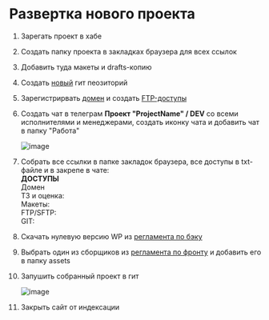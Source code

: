 # Развертка нового проекта

1. Зарегать проект в хабе
2. Создать папку проекта в закладках браузера для всех ссылок
3. Добавить туда макеты и drafts-копию
4. Создать [новый](https://github.com/new) гит пеозиторий
5. Зарегистрирвать [домен](https://cp.beget.com/domains) и создать [FTP-доступы](https://cp.beget.com/ftp)
6. Создать чат в телеграм **Проект "ProjectName" / DEV** со всеми исполнителями и менеджерами, создать иконку чата и добавить чат в папку "Работа"
  
    ![image](https://user-images.githubusercontent.com/22715126/140881250-318ef022-872f-4e4a-96c0-47a13fb6fbf0.png)
 
7. Собрать все ссылки в папке закладок браузера, все доступы в txt-файле и в закрепе в чате:  
  **ДОСТУПЫ**  
  Домен  
  ТЗ и оценка:  
  Макеты:  
  FTP/SFTP:  
  GIT:
7. Скачать нулевую версию WP из [регламента по бэку](https://github.com/dev-kick/wp-theme-rules)
8. Выбрать один из сборщиков из [регламента по фронту](https://github.com/saimon322/frontend-builder-rules) и добавить его в папку assets
9. Запушить собранный проект в гит

    ![image](https://user-images.githubusercontent.com/22715126/140881408-1997c00d-d921-4e2b-8362-a4ce163bbd12.png)
    
10. Закрыть сайт от индексации

